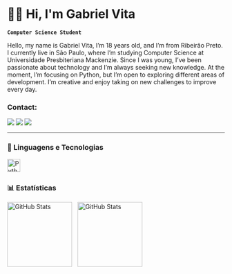 # 👨‍💻 Hi, I'm Gabriel Vita

**`Computer Science Student`**

Hello, my name is Gabriel Vita, I’m 18 years old, and I’m from Ribeirão Preto. I currently live in São Paulo, where I’m studying Computer Science at Universidade Presbiteriana Mackenzie. Since I was young, I’ve been passionate about technology and I’m always seeking new knowledge. At the moment, I’m focusing on Python, but I’m open to exploring different areas of development. I’m creative and enjoy taking on new challenges to improve every day.

### Contact:
<div> 
  <a href="https://instagram.com/gabriel.vita_/" target="_blank"><img src="https://img.shields.io/badge/-Instagram-%23E4405F?style=for-the-badge&logo=instagram&logoColor=white" target="_blank"></a>
  <a href = "mailto:gabrielfvita@bol.com.br"><img src="https://img.shields.io/badge/-Email-%23333?style=for-the-badge&logo=gmail&logoColor=white" target="_blank"></a>
  <a href="https://www.linkedin.com/in/gabriel-vita-541b6a349/" target="_blank"><img src="https://img.shields.io/badge/-LinkedIn-%230077B5?style=for-the-badge&logo=linkedin&logoColor=white" target="_blank"></a> 
 </div>


---

### 🤖 Linguagens e Tecnologias

<img 
    align="left" 
    alt="Python" 
    title="Python"
    width="30px" 
    style="padding-right: 10px;" 
    src="https://cdn.jsdelivr.net/gh/devicons/devicon@latest/icons/python/python-original.svg" 
/>

<br/>
<br/>

### 📊 Estatísticas

<p>
  <img 
    align="left" 
    alt="GitHub Stats" 
    height="150" 
    style="padding-right: 10px;" 
    src="https://github-readme-stats.vercel.app/api?username=gabrielfvita&show_icons=true&theme=tokyonight&include_all_commits=true" 
  />

<img 
      align="left" 
      alt="GitHub Stats" 
      height="150" 
      src="https://github-readme-stats.vercel.app/api/top-langs/?username=gabrielfvita&theme=tokyonight&layout=compact&custom_title=Most%20Used%20Languages" 
  />

</p>

